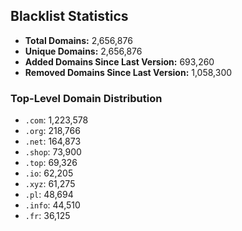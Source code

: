 ## Blacklist Statistics

- **Total Domains:** 2,656,876
- **Unique Domains:** 2,656,876
- **Added Domains Since Last Version:** 693,260
- **Removed Domains Since Last Version:** 1,058,300

### Top-Level Domain Distribution

-  `.com`: 1,223,578
-  `.org`: 218,766
-  `.net`: 164,873
-  `.shop`: 73,900
-  `.top`: 69,326
-  `.io`: 62,205
-  `.xyz`: 61,275
-  `.pl`: 48,694
-  `.info`: 44,510
-  `.fr`: 36,125
